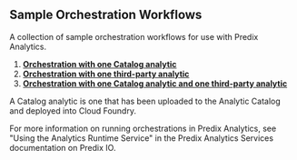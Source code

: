 ## Sample Orchestration Workflows

A collection of sample orchestration workflows for use with Predix Analytics.

1. **[Orchestration with one Catalog analytic](OrchestrationWithOneAnalytic.xml)**
2. **[Orchestration with one third-party analytic](OrchestrationWithThirdPartyAnalytic.xml)**
3. **[Orchestration with one Catalog analytic and one third-party analytic](OrchestrationWithTwoAnalytics.xml)**

A Catalog analytic is one that has been uploaded to the Analytic Catalog and deployed into Cloud Foundry.

For more information on running orchestrations in Predix Analytics, see "Using the Analytics Runtime Service" in the Predix Analytics Services documentation on Predix IO. 